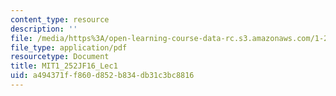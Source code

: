 ```yaml
---
content_type: resource
description: ''
file: /media/https%3A/open-learning-course-data-rc.s3.amazonaws.com/1-252j-urban-transportation-planning-fall-2016/a494371ff860d852b834db31c3bc8816_MIT1_252JF16_Lec1.pdf
file_type: application/pdf
resourcetype: Document
title: MIT1_252JF16_Lec1
uid: a494371f-f860-d852-b834-db31c3bc8816
---
```

